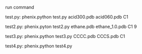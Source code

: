 run command

test.py: phenix.python test.py acid300.pdb acid060.pdb C1

test2.py: phenix.pyton test2.py ethane.pdb ethane_1.0.pdb C1 9

test3.py: phenix.python test3.py CCCC.pdb CCCS.pdb C1

test4.py: phenix.python test4.py
